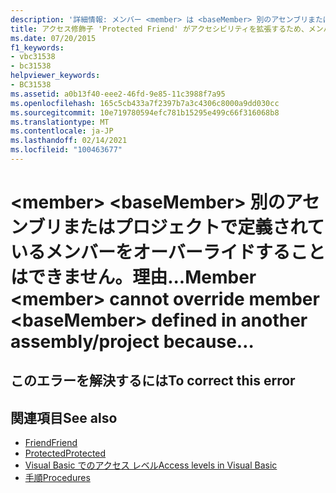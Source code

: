```yaml
---
description: '詳細情報: メンバー <member> は <baseMember> 別のアセンブリまたはプロジェクトで定義されているメンバーをオーバーライドできません。理由:...'
title: アクセス修飾子 'Protected Friend' がアクセシビリティを拡張するため、メンバー <member> は別のアセンブリまたはプロジェクトで定義されているメンバー <baseMember> をオーバーライドできません。 代わりに 'Protected' を使用してください。
ms.date: 07/20/2015
f1_keywords:
- vbc31538
- bc31538
helpviewer_keywords:
- BC31538
ms.assetid: a0b13f40-eee2-46fd-9e85-11c3988f7a95
ms.openlocfilehash: 165c5cb433a7f2397b7a3c4306c8000a9dd030cc
ms.sourcegitcommit: 10e719780594efc781b15295e499c66f316068b8
ms.translationtype: MT
ms.contentlocale: ja-JP
ms.lasthandoff: 02/14/2021
ms.locfileid: "100463677"
---
```

# <a name="member-member-cannot-override-member-basemember-defined-in-another-assemblyproject-because"></a><span data-ttu-id="0cd08-104">\<member> \<baseMember> 別のアセンブリまたはプロジェクトで定義されているメンバーをオーバーライドすることはできません。理由...</span><span class="sxs-lookup"><span data-stu-id="0cd08-104">Member \<member> cannot override member \<baseMember> defined in another assembly/project because…</span></span>

## <a name="to-correct-this-error"></a><span data-ttu-id="0cd08-105">このエラーを解決するには</span><span class="sxs-lookup"><span data-stu-id="0cd08-105">To correct this error</span></span>

## <a name="see-also"></a><span data-ttu-id="0cd08-106">関連項目</span><span class="sxs-lookup"><span data-stu-id="0cd08-106">See also</span></span>

- [<span data-ttu-id="0cd08-107">Friend</span><span class="sxs-lookup"><span data-stu-id="0cd08-107">Friend</span></span>](../language-reference/modifiers/friend.md)
- [<span data-ttu-id="0cd08-108">Protected</span><span class="sxs-lookup"><span data-stu-id="0cd08-108">Protected</span></span>](../language-reference/modifiers/protected.md)
- [<span data-ttu-id="0cd08-109">Visual Basic でのアクセス レベル</span><span class="sxs-lookup"><span data-stu-id="0cd08-109">Access levels in Visual Basic</span></span>](../programming-guide/language-features/declared-elements/access-levels.md)
- [<span data-ttu-id="0cd08-110">手順</span><span class="sxs-lookup"><span data-stu-id="0cd08-110">Procedures</span></span>](../programming-guide/language-features/procedures/index.md)
